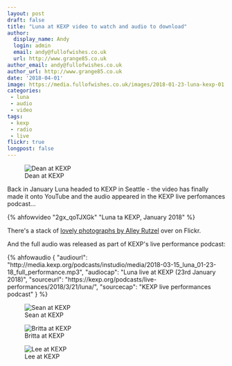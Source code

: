 ```yaml
---
layout: post
draft: false
title: "Luna at KEXP video to watch and audio to download"
author:
  display_name: Andy
  login: admin
  email: andy@fullofwishes.co.uk
  url: http://www.grange85.co.uk
author_email: andy@fullofwishes.co.uk
author_url: http://www.grange85.co.uk
date: '2018-04-01'
image: https://media.fullofwishes.co.uk/images/2018-01-23-luna-kexp-01.jpg
categories:
 - luna
 - audio
 - video
tags:
 - kexp
 - radio
 - live
flickr: true
longpost: false
---
```

<figure class="caption aligncenter"><img src="https://media.fullofwishes.co.uk/images/2018-01-23-luna-kexp-01.jpg" alt="Dean at KEXP" /><figcaption class="caption-text">Dean at KEXP</figcaption></figure>


<p class="lead">Back in January Luna headed to KEXP in Seattle - the video has finally made it onto YouTube and the audio appeared in the KEXP live perfomances podcast&hellip;</p>

{% ahfowvideo "2gx_qoTJXGk" "Luna ta KEXP, January 2018" %}


<p>There's a stack of <a href="https://www.flickr.com/photos/kexp/albums/72157691835381944">lovely photographs by Alley Rutzel</a> over on Flickr.</p>


<p>And the full audio was released as part of KEXP's live performance podcast:</p>
 {% ahfowaudio {
  "audiourl": "http://media.kexp.org/podcasts/instudio/media/2018-03-15_luna_01-23-18_full_performance.mp3",
  "audiocap": "Luna live at KEXP (23rd January 2018)",
  "sourceurl": "https://kexp.org/podcasts/live-performances/2018/3/21/luna/",
  "sourcecap": "KEXP live performances podcast"
  } %}

<figure class="caption aligncenter"><img src="https://media.fullofwishes.co.uk/images/2018-01-23-luna-kexp-02.jpg" alt="Sean at KEXP" /><figcaption class="caption-text">Sean at KEXP</figcaption></figure>
<figure class="caption aligncenter"><img src="https://media.fullofwishes.co.uk/images/2018-01-23-luna-kexp-03.jpg" alt="Britta at KEXP" /><figcaption class="caption-text">Britta at KEXP</figcaption></figure>
<figure class="caption aligncenter"><img src="https://media.fullofwishes.co.uk/images/2018-01-23-luna-kexp-04.jpg" alt="Lee at KEXP" /><figcaption class="caption-text">Lee at KEXP</figcaption></figure>


